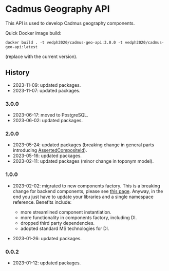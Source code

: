 # Cadmus Geography API

This API is used to develop Cadmus geography components.

Quick Docker image build:

    docker build . -t vedph2020/cadmus-geo-api:3.0.0 -t vedph2020/cadmus-geo-api:latest

(replace with the current version).

## History

- 2023-11-09: updated packages.
- 2023-11-07: updated packages.

### 3.0.0

- 2023-06-17: moved to PostgreSQL.
- 2023-06-02: updated packages.

### 2.0.0

- 2023-05-24: updated packages (breaking change in general parts introducing [AssertedCompositeId](https://github.com/vedph/cadmus-bricks-shell/blob/master/projects/myrmidon/cadmus-refs-asserted-ids/README.md#asserted-composite-id)).
- 2023-05-16: updated packages.
- 2023-02-11: updated packages (minor change in toponym model).

### 1.0.0

- 2023-02-02: migrated to new components factory. This is a breaking change for backend components, please see [this page](https://myrmex.github.io/overview/cadmus/dev/history/#2023-02-01---backend-infrastructure-upgrade). Anyway, in the end you just have to update your libraries and a single namespace reference. Benefits include:
  - more streamlined component instantiation.
  - more functionality in components factory, including DI.
  - dropped third party dependencies.
  - adopted standard MS technologies for DI.

- 2023-01-26: updated packages.

### 0.0.2

- 2023-01-12: updated packages.
